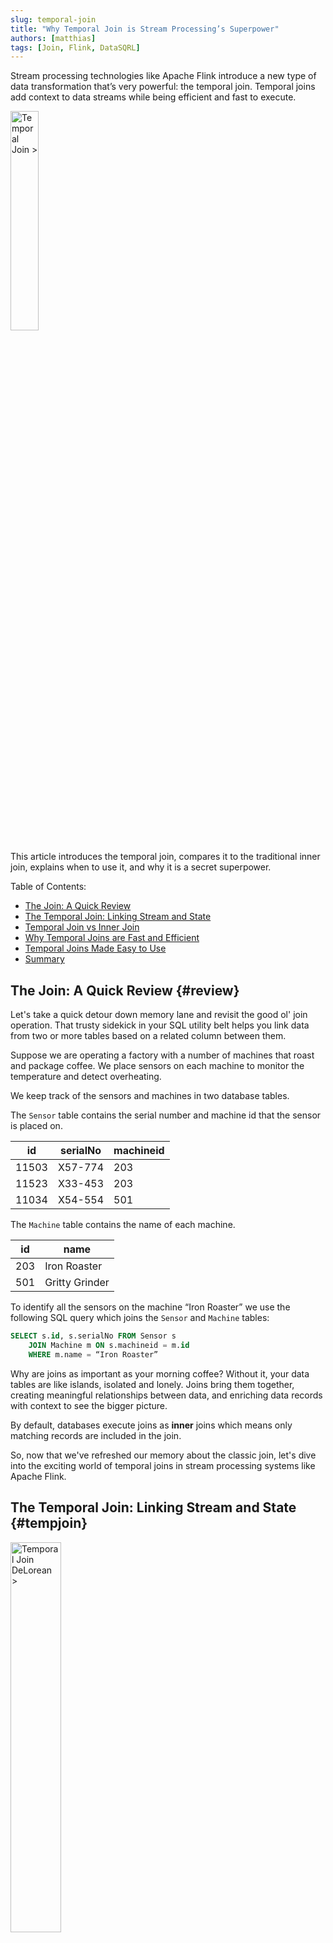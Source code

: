 ```yaml
---
slug: temporal-join
title: "Why Temporal Join is Stream Processing’s Superpower"
authors: [matthias]
tags: [Join, Flink, DataSQRL]
---
```


<head>
  <meta property="og:image" content="/img/dev/temporal_join.png" />
</head>

Stream processing technologies like Apache Flink introduce a new type of data transformation that’s very powerful: the temporal join. Temporal joins add context to data streams while being efficient and fast to execute.

<img src="/img/dev/temporal_join.svg" alt="Temporal Join >" width="30%"/>

This article introduces the temporal join, compares it to the traditional inner join, explains when to use it, and why it is a secret superpower.

Table of Contents:
* [The Join: A Quick Review](#review)
* [The Temporal Join: Linking Stream and State](#tempjoin)
* [Temporal Join vs Inner Join](#tempinner)
* [Why Temporal Joins are Fast and Efficient](#efficient)
* [Temporal Joins Made Easy to Use](#easy)
* [Summary](#summary)

<!--truncate-->

## The Join: A Quick Review {#review}

Let's take a quick detour down memory lane and revisit the good ol' join operation. That trusty sidekick in your SQL utility belt helps you link data from two or more tables based on a related column between them.

Suppose we are operating a factory with a number of machines that roast and package coffee. We place sensors on each machine to monitor the temperature and detect overheating.

We keep track of the sensors and machines in two database tables.

The `Sensor` table contains the serial number and machine id that the sensor is placed on.

| id    | serialNo | machineid |
|-------|----------|----------|
| 11503 | X57-774  | 203      |
| 11523 | X33-453  | 203      |
| 11034 | X54-554  | 501      |

The `Machine` table contains the name of each machine.

| id    | name           |
|-------|----------------|
| 203   | Iron Roaster   |
| 501   | Gritty Grinder |

To identify all the sensors on the machine “Iron Roaster” we use the following SQL query which joins the `Sensor` and `Machine` tables:
```sql
SELECT s.id, s.serialNo FROM Sensor s 
    JOIN Machine m ON s.machineid = m.id 
    WHERE m.name = “Iron Roaster”
```

Why are joins as important as your morning coffee? Without it, your data tables are like islands, isolated and lonely. Joins bring them together, creating meaningful relationships between data, and enriching data records with context to see the bigger picture.

By default, databases execute joins as **inner** joins which means only matching records are included in the join.

So, now that we've refreshed our memory about the classic join, let's dive into the exciting world of temporal joins in stream processing systems like Apache Flink.

## The Temporal Join: Linking Stream and State {#tempjoin}

<img src="/img/blog/delorean.jpeg" alt="Temporal Join DeLorean >" width="40%"/>

Picture this: you're a time traveler. You have the power to access any point in time, past or future, at your will. Now, imagine that your data could do the same. Enter the Temporal Join, the DeLorean of data operations, capable of taking your data on a time-traveling adventure.

A Temporal Join is like a regular join but with a twist. It allows you to join a stream of data (the time traveler) with a versioned table (the timeline) based on the time attribute of the data stream. This means that for each record in the stream, the join will find the most recent record in the versioned table that is less than or equal to the stream record's time.

The versioned table is a normal state table where we keep track of data changes over time. That is, we keep older versions of each record around to allow the stream to match the correct version in time. Like time travel, temporal joins can make your head spin a bit. Let’s look at an example to break it down.

## Temporal Join vs Inner Join {#tempinner}

Back to our coffee roasting factory, we collect the temperature readings from each sensor in a data stream. 

| timestamp           | sensorid | temperature |
|---------------------|----------|-------------|
| 2023-07-10T13:25:15 | 11503    | 78.2        |
| 2023-07-10T13:25:15 | 11523    | 83.1        |
| 2023-07-10T13:25:15 | 11034    | 101.5       |
| 2023-07-10T13:25:16 | 11503    | 77.8        |
| 2023-07-10T13:25:16 | 11523    | 83.5        |
| 2023-07-10T13:25:16 | 11034    | 105         |

And we want to know the maximum temperature recorded for each machine.

Easy enough, let’s join the temperature data stream with the Sensors table and aggregate by machine id:

```sql
SELECT s.machineid, MAX(r.temperature) AS maxTemp 
FROM SensorReading r INNER JOIN Sensor s 
    ON r.sensorid = s.id GROUP BY s.machineid
```

But here is a problem: What if we moved a sensor from one machine to another during the day? With an inner join, all of the sensor’s readings would be linked to the machine it was last placed on. So, if sensor 1 records a high temperature of 105 degrees in the morning and we move the sensor to the “Iron Roaster” machine in the afternoon, then we might see the 105 degrees falsely show up as the maximum temperature for the Iron Roaster. See how time played a trick on our join?

And this happens whenever we join a data stream with a state table that changes over time, like our sensors that get moved around the factory. What to do? Let’s call the temporal join to our rescue:

```sql
SELECT s.machineid, MAX(r.temperature) AS maxTemp 
FROM SensorReading r TEMPORAL JOIN Sensor s 
    ON r.sensorid = s.id GROUP BY s.machineid
```

Pretty much the same query, just a different join type. As a temporal join, we are joining each sensor reading with the version of the sensor record at the time of the data stream. In other words, the join not only matches the sensor reading with the sensor record based on the id but also based on the timestamp of the reading to ensure it matches the right version of the sensor record. Pretty neat, right?

Whenever you join a data stream with a state that changes over time, you want to use the temporal join to make sure your data is lined up correctly in time. Temporal joins are a powerful feature of stream processing engines that would be difficult to implement in a database.


## Why Temporal Joins are Fast and Efficient {#efficient}

<img src="/img/external/flink_logo.svg" alt="Apache Flink >" width="30%"/>

Not only do temporal joins solve the time-alignment problem when joining data streams with changing state, modern stream processors like Apache Flink are also incredibly efficient at executing temporal joins. A powerful feature with great performance? Sounds too good to be true. Let’s peek behind the stream processing curtain to find out why.

In stream processing, joins are maintained as the underlying data changes over time. That requires the stream engine to hold all the data it needs to update join records when either side of the join changes. This makes inner joins pretty expensive on data streams.

Consider our max-temperature query with the inner join: When we join a temperature reading with the corresponding sensor record, and that record changes, the engine has to update the result join record. To do so, it has to store all of the sensor readings to determine which join results are affected by a change in a sensor record. This can lead to a lot of updates and hence a lot of downstream computation. It can also cause system failure when there are a lot of temperature readings in our data stream because the stream engine has to store all of them.

Temporal joins, on the other hand, can be executed much more efficiently. The stream engine only needs to store the versions of the sensor table that are within the time bounds of the sensor reading data stream. And it only has to briefly store (if at all) the sensor reading records to ensure they are joined with the most up-to-date sensor records. Moreover, temporal joins don’t require sending out a massive amount of updated join records when sensors change placement since the join is fixed in time.

## Temporal Joins Made Easy to Use {#easy}

<img src="/img/full_squirrel.svg" alt="DataSQRL >" width="30%"/>

Because temporal joins are so powerful, we made them easy to use in DataSQRL. DataSQRL is a compiler for Apache Flink that builds integrated microservices for your event-driven or streaming applications. DataSQRL supports the simplified temporal join syntax shown in the queries above. In addition, DataSQRL defaults to a temporal join whenever you join a state and a stream table on the state table’s primary key. In that way, DataSQRL helps you pick the right join for your data and makes it easy for developers new to stream processing.


Apache Flink also supports temporal joins in Flink SQL using the following syntax:

```sql
SELECT s.machineid, MAX(r.temperature) AS maxTemp 
FROM SensorReading AS r  JOIN Sensor 
    FOR SYSTEM_TIME AS OF SensorReading.timestamp AS s 
    ON r.sensorid = s.id GROUP BY s.machineid
```

You need to be careful that the join column for the state table is the primary key of that table and that you set the timestamp SensorReading table. DataSQRL does that for you automatically.

## Time to Wrap Up This Temporal Journey {#summary}

We've reached the end of our time-traveling adventure through the universe of temporal joins. We've seen how they're like the DeLorean of data operations, zipping us back and forth through time to make sure our data matches up just right. We've also compared them to the good ol' inner join.

Temporal joins help us avoid the pitfalls of time-alignment problems when joining data streams with changing state. They're also super efficient, making them a great choice for high-volume, real-time data processing.

And that’s why the temporal join is stream processing's secret superpower.

DataSQRL makes using temporal joins a breeze. With its simplified syntax and smart defaults, it's like having a personal tour guide leading you through the sometimes bewildering landscape of stream processing. Take a look at our [IoT tutorial](/docs/getting-started/tutorials/iot/intro/) to see a complete example of temporal joins in action or take a look at our [extended tutorial](/docs/getting-started/intro/overview) for a step-by-step guide to stream processing including temporal joins. And we are [here to help](/community) if you have any questions.

Happy data time-traveling, folks!

